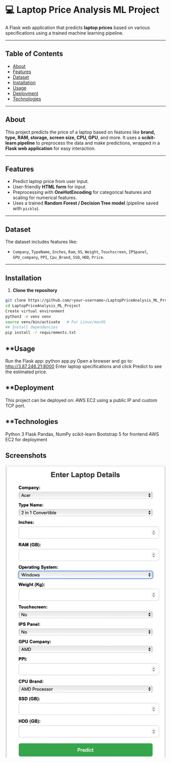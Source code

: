 # 💻 Laptop Price Analysis ML Project

A Flask web application that predicts **laptop prices** based on various specifications using a trained machine learning pipeline.

---

## **Table of Contents**
- [About](#about)
- [Features](#features)
- [Dataset](#dataset)
- [Installation](#installation)
- [Usage](#usage)
- [Deployment](#deployment)
- [Technologies](#technologies)


---

## **About**
This project predicts the price of a laptop based on features like **brand, type, RAM, storage, screen size, CPU, GPU**, and more. It uses a **scikit-learn pipeline** to preprocess the data and make predictions, wrapped in a **Flask web application** for easy interaction.

---

## **Features**
- Predict laptop price from user input.
- User-friendly **HTML form** for input.
- Preprocessing with **OneHotEncoding** for categorical features and scaling for numerical features.
- Uses a trained **Random Forest / Decision Tree model** (pipeline saved with `pickle`).

---

## **Dataset**
The dataset includes features like:
- `Company`, `TypeName`, `Inches`, `Ram`, `OS`, `Weight`, `Touchscreen`, `IPSpanel`, `GPU_company`, `PPI`, `Cpu_Brand`, `SSD`, `HDD`, `Price`.

---

## **Installation**

1. **Clone the repository**
```bash
git clone https://github.com/<your-username>/LaptopPriceAnalysis_ML_Project.git
cd LaptopPriceAnalysis_ML_Project
Create virtual environment
python3 -m venv venv
source venv/bin/activate   # For Linux/macOS
## Install dependencies
pip install -r requirements.txt
```

## **Usage
Run the Flask app:
python app.py
Open a browser and go to:
http://3.87.246.21:8000
Enter laptop specifications and click Predict to see the estimated price.

## **Deployment
This project can be deployed on:
AWS EC2 using a public IP and custom TCP port.
 
## **Technologies
Python 3
Flask
Pandas, NumPy
scikit-learn
Bootstrap 5 for frontend
AWS EC2 for deployment

## Screenshots
![Home Page](assets/laptop.png)
